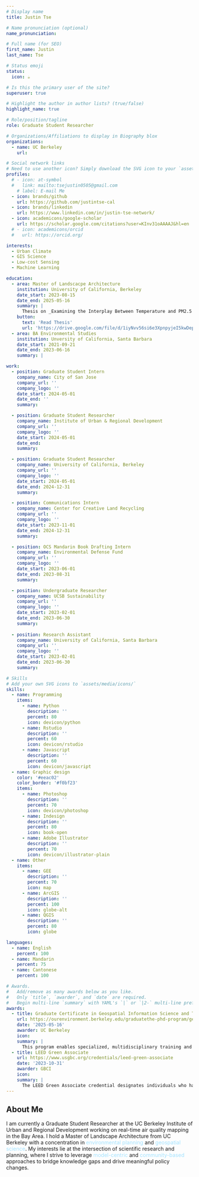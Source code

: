```yaml
---
# Display name
title: Justin Tse

# Name pronunciation (optional)
name_pronunciation:

# Full name (for SEO)
first_name: Justin
last_name: Tse

# Status emoji
status:
  icon: ☕️

# Is this the primary user of the site?
superuser: true

# Highlight the author in author lists? (true/false)
highlight_name: true

# Role/position/tagline
role: Graduate Student Researcher

# Organizations/Affiliations to display in Biography blox
organizations:
  - name: UC Berkeley
    url:

# Social network links
# Need to use another icon? Simply download the SVG icon to your `assets/media/icons/` folder.
profiles:
  # - icon: at-symbol
  #   link: mailto:tsejustin0505@gmail.com
    # label: E-mail Me
  - icon: brands/github
    url: https://github.com/justintse-cal
  - icon: brands/linkedin
    url: https://www.linkedin.com/in/justin-tse-network/
  - icon: academicons/google-scholar
    url: https://scholar.google.com/citations?user=KInv31oAAAAJ&hl=en
  # - icon: academicons/orcid
  #   url: https://orcid.org/

interests:
  - Urban Climate
  - GIS Science
  - Low-cost Sensing
  - Machine Learning

education:
  - area: Master of Landscacpe Architecture
    institution: University of California, Berkeley
    date_start: 2023-08-15
    date_end: 2025-05-16
    summary: |
      Thesis on _Examining the Interplay Between Temperature and PM2.5 and Their Relationships With Land Use and Landscape Patterns: A Case Study of Denton County_. Supervised by [Prof Lu Liang](https://ced.berkeley.edu/people/lu-liang). Presented at the 2025 AAG Annual Meeting.
    button:
      text: 'Read Thesis'
      url: 'https://drive.google.com/file/d/1iyNvv56si6e3XpnpyjeI5kwDepdsp1KR/view?usp=sharing'
  - area: BA Environmental Studies
    institution: Unversity of California, Santa Barbara
    date_start: 2021-09-21
    date_end: 2023-06-16
    summary: |

work:
  - position: Graduate Student Intern
    company_name: City of San Jose
    company_url: ''
    company_logo: ''
    date_start: 2024-05-01
    date_end: ''
    summary: 

  - position: Graduate Student Researcher
    company_name: Institute of Urban & Regional Development
    company_url: ''
    company_logo: ''
    date_start: 2024-05-01
    date_end:
    summary: 

  - position: Graduate Student Researcher
    company_name: University of California, Berkeley
    company_url: ''
    company_logo: ''
    date_start: 2024-05-01
    date_end: 2024-12-31
    summary: 

  - position: Communications Intern
    company_name: Center for Creative Land Recycling
    company_url: ''
    company_logo: ''
    date_start: 2023-11-01
    date_end: 2024-12-31
    summary: 

  - position: OCS Mandarin Book Drafting Intern
    company_name: Environmental Defense Fund
    company_url: ''
    company_logo: ''
    date_start: 2023-06-01
    date_end: 2023-08-31
    summary:

  - position: Undergraduate Researcher
    company_name: UCSB Sustainability
    company_url: ''
    company_logo: ''
    date_start: 2023-02-01
    date_end: 2023-06-30
    summary:
  
  - position: Research Assistant
    company_name: University of California, Santa Barbara
    company_url: ''
    company_logo: ''
    date_start: 2023-02-01
    date_end: 2023-06-30
    summary:

# Skills
# Add your own SVG icons to `assets/media/icons/`
skills:
  - name: Programming
    items:
      - name: Python
        description: ''
        percent: 80
        icon: devicon/python
      - name: Rstudio
        description: ''
        percent: 60
        icon: devicon/rstudio
      - name: Javascript
        description: ''
        percent: 60
        icon: devicon/javascript
  - name: Graphic design
    color: '#eeac02'
    color_border: '#f0bf23'
    items:
      - name: Photoshop
        description: ''
        percent: 70
        icon: devicon/photoshop
      - name: Indesign
        description: ''
        percent: 80
        icon: book-open
      - name: Adobe Illustrator
        description: ''
        percent: 70
        icon: devicon/illustrator-plain
  - name: Other
    items:
      - name: GEE
        description: ''
        percent: 70
        icon: map
      - name: ArcGIS
        description: ''
        percent: 100
        icon: globe-alt
      - name: QGIS
        description: ''
        percent: 80
        icon: globe

languages:
  - name: English
    percent: 100
  - name: Mandarin
    percent: 75
  - name: Cantonese
    percent: 100

# Awards.
#   Add/remove as many awards below as you like.
#   Only `title`, `awarder`, and `date` are required.
#   Begin multi-line `summary` with YAML's `|` or `|2-` multi-line prefix and indent 2 spaces below.
awards:
  - title: Graduate Certificate in Geospatial Information Science and Technology (GIST)
    url: https://ourenvironment.berkeley.edu/graduatethe-phd-program/geospatial-information-science-and-technology
    date: '2025-05-16'
    awarder: UC Berkeley
    icon:
    summary: |
      This program enables specialized, multidisciplinary training and research opportunities in various emerging areas of geospatial information science and technology. Certificate students will not only participate in a cutting-edge program and receive explicit recognition of specialization in GIST by virtue of the Graduate Certificate but will be well positioned to compete for the most desirable jobs in geospatial technology, both in academia and in industry.
  - title: LEED Green Associate
    url: https://www.usgbc.org/credentials/leed-green-associate
    date: '2023-10-31'
    awarder: GBCI
    icon: 
    summary: |
      The LEED Green Associate credential designates individuals who have a documented, up-to-date understanding of the most current green building principles and practices. The LEED Green Associate is a foundational credential and for many, it is the first step before earning advanced credentials such as the LEED AP with specialty.
---
```

## About Me

I am currently a Graduate Student Researcher at the UC Berkeley Institute of Urban and Regional Development working on real-time air quality mapping in the Bay Area. I hold a Master of Landscape Architecture from UC Berkeley with a concentration in <span style="color:#a3e2ff">environmental planning</span> and <span style="color:#a3e2ff">geospatial science</span>. My interests lie at the intersection of scientific research and planning, where I strive to leverage <span style="color:#a3e2ff">model-centric</span> and <span style="color:#a3e2ff">community-based</span> approaches to bridge knowledge gaps and drive meaningful policy changes. 
